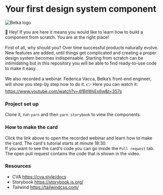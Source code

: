# Your first design system component
<p>
  <img src="https://github.com/BelkaLab/your-first-ds-component-react/assets/104076485/fa93b71c-f234-4213-9526-d269bdf21bd6" alt="Belka logo"/>
</p>

👋 Hey! If you are here it means you would like to learn how to build a component from scratch. You are at the right place!\
\
First of all, why should you? Over time successful products naturally evolve. New features are added, until things get complicated and creating a proper design system becomes indispensable. Starting from scratch can be intimidating but in this repository you will be able to find ready-to-use code to make it easy.\
\
We also recorded a webinar. Federica Vacca, Belka’s front-end engineer, will show you step-by step how to do it. 👉 Here you can watch it: https://www.youtube.com/watch?v=4fBjtWsEx6w&t=357s

### Project set up
Clone it, run `yarn` and then `yarn storybook` to view the components.

### How to make the card
Click the link above to open the recorded webinar and learn how to make the card. The card's tutorial starts at minute 18:30.\
If you want to see the card's code you can go inside the `Pull request` tab. The open pull request contains the code that is shown in the video.

### Resources
- CVA https://cva.style/docs
- Storybook https://storybook.js.org/
- Tailwind https://tailwindcss.com/
